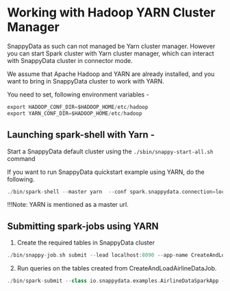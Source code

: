 # Working with Hadoop YARN Cluster Manager 

SnappyData as such can not managed be Yarn cluster manager. However you can start Spark cluster with Yarn cluster manager, which can interact with SnappyData cluster in connector mode.

We assume that Apache Hadoop and YARN are already installed, and you want to bring in SnappyData cluster to work with YARN.

You need to set, following environment variables -

```scala
export HADOOP_CONF_DIR=$HADOOP_HOME/etc/hadoop
export YARN_CONF_DIR=$HADOOP_HOME/etc/hadoop

```
## Launching spark-shell with Yarn - 

Start a SnappyData default cluster using the `./sbin/snappy-start-all.sh` command

If you want to run SnappyData quickstart example using YARN, do the following. 

```scala
./bin/spark-shell --master yarn  --conf spark.snappydata.connection=localhost:1527 --conf spark.ui.port=4041 -i $SNAPPY_HOME/quickstart/scripts/Quickstart.scala
```

!!!Note:
	YARN is mentioned as a master url.
    
## Submitting spark-jobs using YARN

1. Create the required tables in SnappyData cluster

```scala
./bin/snappy-job.sh submit --lead localhost:8090 --app-name CreateAndLoadAirlineDataJob --class io.snappydata.examples.CreateAndLoadAirlineDataJob --app-jar $SNAPPY_HOME/examples/jars/quickstart.jar
```
    
2. Run queries on the tables created from CreateAndLoadAirlineDataJob.

```scala
./bin/spark-submit --class io.snappydata.examples.AirlineDataSparkApp --master yarn --conf spark.snappydata.connection=localhost:1527 --conf spark.ui.port=4041 $SNAPPY_HOME/examples/jars/quickstart.jar
```
